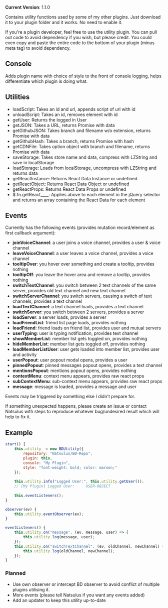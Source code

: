 **Current Version**: 1.1.0

Contains utility functions used by some of my other plugins. Just download it to your plugin folder and it works. No need to enable it.

If you're a plugin developer, feel free to use the utility plugin. You can pull out code to avoid dependency if you wish, but please credit. 
You could even copy and paste the entire code to the bottom of your plugin (minus meta tag) to avoid dependency.

## Console

Adds plugin name with choice of style to the front of console logging, helps differentiate which plugin is doing what.

## Utilities

- loadScript: Takes an id and url, appends script of url with id
- unloadScript: Takes an id, removes element with id
- getUser: Returns the logged in User
- getJSON: Takes a URL, returns Promise with data
- getGithubJSON: Takes branch and filename w/o extension, returns Promise with data
- getGithubHash: Takes a branch, returns Promise with hash
- getCDNFile: Takes option object with branch and filename, returns Promise with data
- saveStorage: Takes store name and data, compress with LZString and save in localStorage
- loadStorage: Loads from localStorage, uncompress with LZString and returns data
- getReactInstance: Returns React Data Instance or undefined
- getReactObject: Returns React Data Object or undefined
- getReactProps: Returns React Data Props or undefined
- $.fn.getReact____: Applies above to each element in the jQuery selector and returns an array containing the React Data for each element

## Events

Currently has the following events (provides mutation record/element as first callback argument):

- **joinVoiceChannel**: a user joins a voice channel, provides a user & voice channel
- **leaveVoiceChannel**:  a user leaves a voice channel, provides a voice channel
- **tooltipOver**: you hover over something and create a tooltip, provides nothing
- **tooltipOff**: you leave the hover area and remove a tooltip, provides nothing
- **switchTextChannel**: you switch between 2 text channels of the same server, provides old text channel and new text channel
- **switchServerChannel**: you switch servers, causing a switch of text channels, provides a text channel
- **loadTextChannel**: a text channel loads, provides a text channel
- **switchServer**: you switch between 2 servers, provides a server
- **loadServer**: a server loads, provides a server
- **loadFriendList**: friend list page loads, provides nothing
- **loadFriend**: friend loads on friend list, provides user and mutual servers
- **userTyping**: user is typing notification, provides text channel
- **showMemberList**: member list gets toggled on, provides nothing
- **hideMemberList**: member list gets toggled off, provides nothing
- **loadMemberListUser**: user gets loaded into member list, provides user and activity
- **userPopout**: user popout modal opens, provides a user
- **pinnedPopout**: pinned messages popout opens, provides a text channel
- **mentionsPopout**: mentions popout opens, provides nothing
- **contextMenu**: context menu appears, provides raw react props
- **subContextMenu**: sub-context menu appears, provides raw react props
- **message**: message is loaded, provides a message and user

Events may be triggered by something else I didn't prepare for.

If something unexpected happens, please create an issue or contact Natsulus with steps to reproduce whatever bug/undesired result which will help to fix it.

## Example

```js
start() {
    this.utility  = new BDUtility({
        repository: "Natsulus/BD-Repo",
        plugin: this,
        console: "My Plugin",
        style: "font-weight: bold; color: maroon;"
    });
    
    this.utility.info("Logged User:", this.utility.getUser());
    // [My Plugin] Logged User:     USER-OBJECT
    
    this.eventListeners();
}

observer(ev) {
    this.utility.eventObserver(ev);
}

eventListeners() {
    this.utility.on("message", (ev, message, user) => {
        this.utility.log(message, user);
    });
    this.utility.on("switchTextChannel", (ev, oldChannel, newChannel) => {
        this.utility.log(oldChannel, newChannel);
    });
}
```

### Planned

- Use own observer or intercept BD observer to avoid conflict of multiple plugins utilising it.
- More events (please tell Natsulus if you want any events added)
- Add an updater to keep this utility up-to-date
